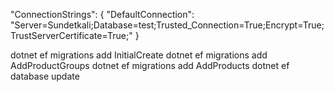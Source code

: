 "ConnectionStrings": {
  "DefaultConnection": "Server=Sundetkali;Database=test;Trusted_Connection=True;Encrypt=True;TrustServerCertificate=True;"
}

dotnet ef migrations add InitialCreate
dotnet ef migrations add AddProductGroups
dotnet ef migrations add AddProducts
dotnet ef database update
